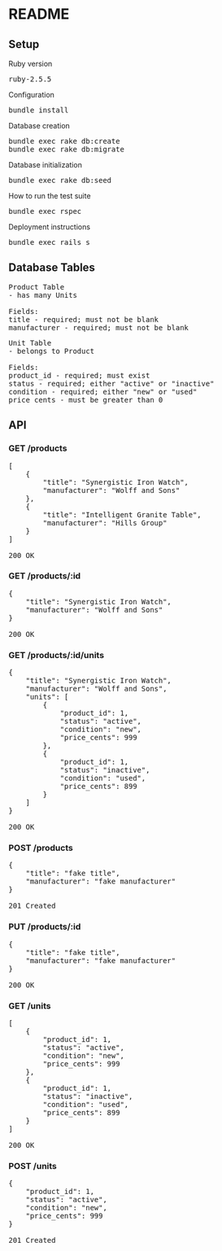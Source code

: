 # README

## Setup
Ruby version
<pre>ruby-2.5.5</pre>

Configuration
<pre>bundle install</pre>

Database creation
<pre>
bundle exec rake db:create
bundle exec rake db:migrate
</pre>

Database initialization
<pre>bundle exec rake db:seed</pre>

How to run the test suite
<pre>bundle exec rspec</pre>

Deployment instructions
<pre>bundle exec rails s</pre>

## Database Tables
<pre>
Product Table
- has many Units

Fields:
title - required; must not be blank
manufacturer - required; must not be blank
</pre>
<pre>
Unit Table
- belongs to Product

Fields:
product_id - required; must exist
status - required; either "active" or "inactive"
condition - required; either "new" or "used"
price_cents - must be greater than 0
</pre>

## API
### GET /products
<pre>
[
    {
        "title": "Synergistic Iron Watch",
        "manufacturer": "Wolff and Sons"
    },
    {
        "title": "Intelligent Granite Table",
        "manufacturer": "Hills Group"
    }
]

200 OK
</pre>

### GET /products/:id
<pre>
{
    "title": "Synergistic Iron Watch",
    "manufacturer": "Wolff and Sons"
}

200 OK
</pre>

### GET /products/:id/units
<pre>
{
    "title": "Synergistic Iron Watch",
    "manufacturer": "Wolff and Sons",
    "units": [
        {
            "product_id": 1,
            "status": "active",
            "condition": "new",
            "price_cents": 999
        },
        {
            "product_id": 1,
            "status": "inactive",
            "condition": "used",
            "price_cents": 899
        }
    ]
}

200 OK
</pre>

### POST /products
<pre>
{
	"title": "fake title",
	"manufacturer": "fake manufacturer"
}

201 Created
</pre>

### PUT /products/:id
<pre>
{
	"title": "fake title",
	"manufacturer": "fake manufacturer"
}

200 OK
</pre>

### GET /units
<pre>
[
    {
        "product_id": 1,
        "status": "active",
        "condition": "new",
        "price_cents": 999
    },
    {
        "product_id": 1,
        "status": "inactive",
        "condition": "used",
        "price_cents": 899
    }
]

200 OK
</pre>

### POST /units
<pre>
{
    "product_id": 1,
    "status": "active",
    "condition": "new",
    "price_cents": 999
}

201 Created
</pre>
